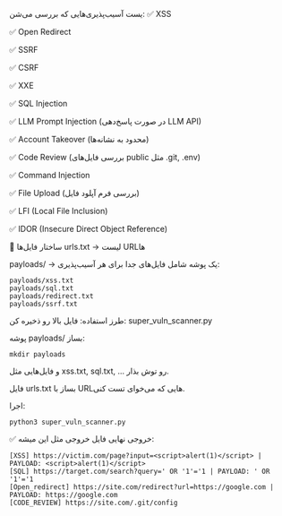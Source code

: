 یست آسیب‌پذیری‌هایی که بررسی می‌شن:
✅ XSS

✅ Open Redirect

✅ SSRF

✅ CSRF

✅ XXE

✅ SQL Injection

✅ LLM Prompt Injection (در صورت پاسخ‌دهی LLM API)

✅ Account Takeover (محدود به نشانه‌ها)

✅ Code Review (بررسی فایل‌های public مثل .git, .env)

✅ Command Injection

✅ File Upload (بررسی فرم آپلود فایل)

✅ LFI (Local File Inclusion)

✅ IDOR (Insecure Direct Object Reference)

📁 ساختار فایل‌ها
urls.txt → لیست URLها

payloads/ → یک پوشه شامل فایل‌های جدا برای هر آسیب‌پذیری:

```
payloads/xss.txt
payloads/sql.txt
payloads/redirect.txt
payloads/ssrf.txt
```

طرز استفاده:
فایل بالا رو ذخیره کن: super_vuln_scanner.py

پوشه payloads/ بساز:

```
mkdir payloads
```
و فایل‌هایی مثل xss.txt, sql.txt, ... رو توش بذار.

فایل urls.txt بساز با URLهایی که می‌خوای تست کنی.

اجرا:

```
python3 super_vuln_scanner.py
```
✅ خروجی نهایی
فایل خروجی مثل این میشه:

```
[XSS] https://victim.com/page?input=<script>alert(1)</script> | PAYLOAD: <script>alert(1)</script>
[SQL] https://target.com/search?query=' OR '1'='1 | PAYLOAD: ' OR '1'='1
[Open_redirect] https://site.com/redirect?url=https://google.com | PAYLOAD: https://google.com
[CODE_REVIEW] https://site.com/.git/config
```
